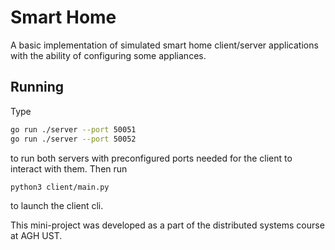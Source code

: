 # Smart Home
A basic implementation of simulated smart home client/server applications
with the ability of configuring some appliances.

## Running
Type
```bash
go run ./server --port 50051
go run ./server --port 50052
```
to run both servers with preconfigured ports needed for the client
to interact with them. Then run
```bash
python3 client/main.py
```
to launch the client cli.

This mini-project was developed as a part of the distributed systems course at AGH UST.

